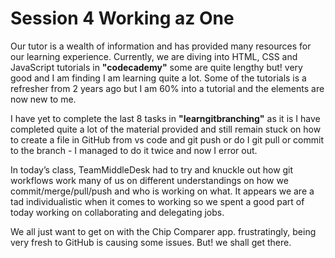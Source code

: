 
# Session 4 Working az One

Our tutor is a wealth of information and has provided many resources for our learning experience. Currently, we are diving into HTML, CSS and JavaScript tutorials in **"codecademy"** some are quite lengthy but! very good and I am finding I am learning quite a lot. Some of the tutorials is a refresher from 2 years ago but I am 60% into a tutorial and the elements are now new to me.

I have yet to complete the last 8 tasks in **"learngitbranching"** as it is I have completed quite a lot of the material provided and still remain stuck on how to create a file in GitHub from vs code and git push or do I git pull or commit to the branch - I managed to do it twice and now I error out.

In today’s class, TeamMiddleDesk had to try and knuckle out how git workflows work many of us on different understandings on how we commit/merge/pull/push and who is working on what. It appears we are a tad individualistic when it comes to working so we spent a good part of today working on collaborating and delegating jobs.

We all just want to get on with the Chip Comparer app. frustratingly, being very fresh to GitHub is causing some issues. But! we shall get there.